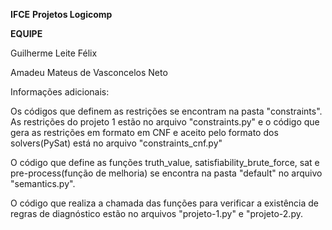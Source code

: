 **IFCE**
**Projetos Logicomp**

**EQUIPE**

Guilherme Leite Félix

Amadeu Mateus de Vasconcelos Neto

Informações adicionais:

Os códigos que definem as restrições se encontram na pasta "constraints". As restrições
do projeto 1 estão no arquivo "constraints.py" e o código que gera as restrições em formato em CNF e aceito
pelo formato dos solvers(PySat) está no arquivo "constraints_cnf.py"

O código que define as funções truth_value,  satisfiability_brute_force, sat e pre-process(função de melhoria)
se encontra na pasta "default" no arquivo "semantics.py".

O código que realiza a chamada das funções para verificar a existência de regras de diagnóstico
estão no arquivos "projeto-1.py" e "projeto-2.py.